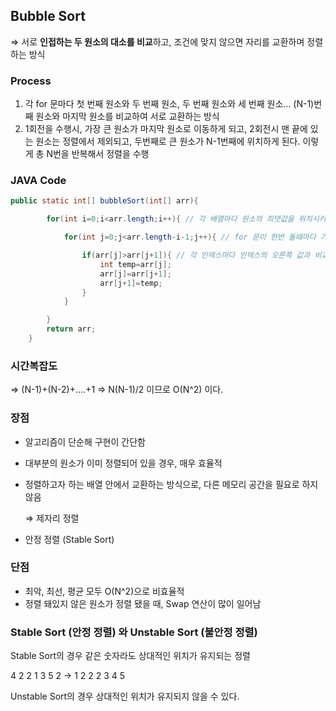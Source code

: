 ## Bubble Sort

⇒ 서로 **인접하는 두 원소의 대소를 비교**하고, 조건에 맞지 않으면 자리를 교환하며 정렬하는 방식 

### Process

1. 각 for 문마다 첫 번째 원소와 두 번째 원소, 두 번째 원소와 세 번째 원소… (N-1)번째 원소와 마지막 원소를 비교하여 서로 교환하는 방식
2. 1회전을 수행시, 가장 큰 원소가 마지막 원소로 이동하게 되고, 2회전시 맨 끝에 있는 원소는 정렬에서 제외되고, 두번째로 큰 원소가 N-1번째에 위치하게 된다. 이렇게 총 N번을 반복해서 정렬을 수행 

### JAVA Code

```java
public static int[] bubbleSort(int[] arr){

        for(int i=0;i<arr.length;i++){ // 각 배열마다 원소의 최댓값을 위치시키기 위함 (제외될 원소의 갯수)

            for(int j=0;j<arr.length-i-1;j++){ // for 문이 한번 돌때마다 가장 뒤에 있는 배열에 최댓값이 삽입되기 때문에, 이미 배정받은 원소를 제외하기 위해 i 를 마이너스 해주는 것

                if(arr[j]>arr[j+1]){ // 각 인덱스마다 인덱스의 오른쪽 값과 비교해서 swap 해줌
                    int temp=arr[j];
                    arr[j]=arr[j+1];
                    arr[j+1]=temp;
                }
            }

        }
        return arr;
    }
```

### 시간복잡도

⇒ (N-1)+(N-2)+….+1 ⇒ N(N-1)/2 이므로 O(N^2) 이다. 

 


### 장점

- 알고리즘이 단순해 구현이 간단함
- 대부분의 원소가 이미 정렬되어 있을 경우, 매우 효율적
- 정렬하고자 하는 배열 안에서 교환하는 방식으로, 다른 메모리 공간을 필요로 하지 않음
    
    ⇒ 제자리 정렬
    
- 안정 정렬 (Stable Sort)



### 단점

- 최악, 최선, 평균 모두 O(N^2)으로 비효율적
- 정렬 돼있지 않은 원소가 정렬 됐을 때, Swap 연산이 많이 일어남

### Stable Sort (안정 정렬) 와 Unstable Sort (불안정 정렬)

Stable Sort의 경우 같은 숫자라도 상대적인 위치가 유지되는 정렬

4 2 2 1 3 5 2  → 1 2 2 2 3 4 5 

Unstable Sort의 경우 상대적인 위치가 유지되지 않을 수 있다.
